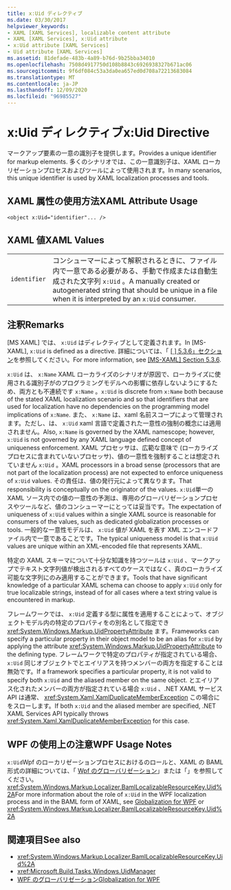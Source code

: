 ```yaml
---
title: x:Uid ディレクティブ
ms.date: 03/30/2017
helpviewer_keywords:
- XAML [XAML Services], localizable content attribute
- XAML [XAML Services], x:Uid attribute
- x:Uid attribute [XAML Services]
- Uid attribute [XAML Services]
ms.assetid: 81defade-483b-4a89-b76d-9b25bba34010
ms.openlocfilehash: 7508d4917750d108b8843c6926938327b671ac06
ms.sourcegitcommit: 9f6df084c53a3da0ea657ed0d708a72213683084
ms.translationtype: MT
ms.contentlocale: ja-JP
ms.lasthandoff: 12/09/2020
ms.locfileid: "96985527"
---
```

# <a name="xuid-directive"></a><span data-ttu-id="9eeb2-102">x:Uid ディレクティブ</span><span class="sxs-lookup"><span data-stu-id="9eeb2-102">x:Uid Directive</span></span>

<span data-ttu-id="9eeb2-103">マークアップ要素の一意の識別子を提供します。</span><span class="sxs-lookup"><span data-stu-id="9eeb2-103">Provides a unique identifier for markup elements.</span></span> <span data-ttu-id="9eeb2-104">多くのシナリオでは、この一意識別子は、XAML ローカリゼーションプロセスおよびツールによって使用されます。</span><span class="sxs-lookup"><span data-stu-id="9eeb2-104">In many scenarios, this unique identifier is used by XAML localization processes and tools.</span></span>

## <a name="xaml-attribute-usage"></a><span data-ttu-id="9eeb2-105">XAML 属性の使用方法</span><span class="sxs-lookup"><span data-stu-id="9eeb2-105">XAML Attribute Usage</span></span>

```xaml
<object x:Uid="identifier"... />
```

## <a name="xaml-values"></a><span data-ttu-id="9eeb2-106">XAML 値</span><span class="sxs-lookup"><span data-stu-id="9eeb2-106">XAML Values</span></span>

|||
|-|-|
|`identifier`|<span data-ttu-id="9eeb2-107">コンシューマーによって解釈されるときに、ファイル内で一意である必要がある、手動で作成または自動生成された文字列 `x:Uid` 。</span><span class="sxs-lookup"><span data-stu-id="9eeb2-107">A manually created or autogenerated string that should be unique in a file when it is interpreted by an `x:Uid` consumer.</span></span>|

## <a name="remarks"></a><span data-ttu-id="9eeb2-108">注釈</span><span class="sxs-lookup"><span data-stu-id="9eeb2-108">Remarks</span></span>

<span data-ttu-id="9eeb2-109">[MS XAML] では、 `x:Uid` はディレクティブとして定義されます。</span><span class="sxs-lookup"><span data-stu-id="9eeb2-109">In [MS-XAML], `x:Uid` is defined as a directive.</span></span> <span data-ttu-id="9eeb2-110">詳細については、「 [ \[ \] 5.3.6」セクション](/previous-versions/msp-n-p/ff650760(v=pandp.10))を参照してください。</span><span class="sxs-lookup"><span data-stu-id="9eeb2-110">For more information, see [\[MS-XAML\] Section 5.3.6](/previous-versions/msp-n-p/ff650760(v=pandp.10)).</span></span>

<span data-ttu-id="9eeb2-111">`x:Uid` は、 `x:Name` XAML ローカライズのシナリオが原因で、ローカライズに使用される識別子がのプログラミングモデルへの影響に依存しないようにするため、両方とも不連続です `x:Name` 。</span><span class="sxs-lookup"><span data-stu-id="9eeb2-111">`x:Uid` is discrete from `x:Name` both because of the stated XAML localization scenario and so that identifiers that are used for localization have no dependencies on the programming model implications of `x:Name`.</span></span> <span data-ttu-id="9eeb2-112">また、 `x:Name` は、xaml 名前スコープによって管理されます。ただし、は、 `x:Uid` xaml 言語で定義された一意性の強制の概念には適用されません。</span><span class="sxs-lookup"><span data-stu-id="9eeb2-112">Also, `x:Name` is governed by the XAML namescope; however, `x:Uid` is not governed by any XAML language defined concept of uniqueness enforcement.</span></span> <span data-ttu-id="9eeb2-113">XAML プロセッサは、広範な意味で (ローカライズプロセスに含まれていないプロセッサ)、値の一意性を強制することは想定されていません `x:Uid` 。</span><span class="sxs-lookup"><span data-stu-id="9eeb2-113">XAML processors in a broad sense (processors that are not part of the localization process) are not expected to enforce uniqueness of `x:Uid` values.</span></span> <span data-ttu-id="9eeb2-114">その責任は、値の発行元によって異なります。</span><span class="sxs-lookup"><span data-stu-id="9eeb2-114">That responsibility is conceptually on the originator of the values.</span></span> <span data-ttu-id="9eeb2-115">`x:Uid`単一の XAML ソース内での値の一意性の予測は、専用のグローバリゼーションプロセスやツールなど、値のコンシューマーにとっては妥当です。</span><span class="sxs-lookup"><span data-stu-id="9eeb2-115">The expectation of uniqueness of `x:Uid` values within a single XAML source is reasonable for consumers of the values, such as dedicated globalization processes or tools.</span></span> <span data-ttu-id="9eeb2-116">一般的な一意性モデルは、 `x:Uid` 値が XAML を表す XML エンコードファイル内で一意であることです。</span><span class="sxs-lookup"><span data-stu-id="9eeb2-116">The typical uniqueness model is that `x:Uid` values are unique within an XML-encoded file that represents XAML.</span></span>

<span data-ttu-id="9eeb2-117">特定の XAML スキーマについて十分な知識を持つツールは `x:Uid` 、マークアップでテキスト文字列値が検出されるすべてのケースではなく、真のローカライズ可能な文字列にのみ適用することができます。</span><span class="sxs-lookup"><span data-stu-id="9eeb2-117">Tools that have significant knowledge of a particular XAML schema can choose to apply `x:Uid` only for true localizable strings, instead of for all cases where a text string value is encountered in markup.</span></span>

<span data-ttu-id="9eeb2-118">フレームワークでは、 `x:Uid` 定義する型に属性を適用することによって、オブジェクトモデル内の特定のプロパティをの別名として指定でき <xref:System.Windows.Markup.UidPropertyAttribute> ます。</span><span class="sxs-lookup"><span data-stu-id="9eeb2-118">Frameworks can specify a particular property in their object model to be an alias for `x:Uid` by applying the attribute <xref:System.Windows.Markup.UidPropertyAttribute> to the defining type.</span></span> <span data-ttu-id="9eeb2-119">フレームワークで特定のプロパティが指定されている場合、 `x:Uid` 同じオブジェクトでとエイリアスを持つメンバーの両方を指定することは無効です。</span><span class="sxs-lookup"><span data-stu-id="9eeb2-119">If a framework specifies a particular property, it is not valid to specify both `x:Uid` and the aliased member on the same object.</span></span> <span data-ttu-id="9eeb2-120">とエイリアス化されたメンバーの両方が指定されている場合 `x:Uid` 、.NET XAML サービス API は通常、 <xref:System.Xaml.XamlDuplicateMemberException> この場合にをスローします。</span><span class="sxs-lookup"><span data-stu-id="9eeb2-120">If both `x:Uid` and the aliased member are specified, .NET XAML Services API typically throws <xref:System.Xaml.XamlDuplicateMemberException> for this case.</span></span>

## <a name="wpf-usage-notes"></a><span data-ttu-id="9eeb2-121">WPF の使用上の注意</span><span class="sxs-lookup"><span data-stu-id="9eeb2-121">WPF Usage Notes</span></span>

<span data-ttu-id="9eeb2-122">`x:Uid`Wpf のローカリゼーションプロセスにおけるのロールと、XAML の BAML 形式の詳細については、「 [Wpf のグローバリゼーション](../framework/wpf/advanced/globalization-for-wpf.md)」または「」を参照してください。<xref:System.Windows.Markup.Localizer.BamlLocalizableResourceKey.Uid%2A></span><span class="sxs-lookup"><span data-stu-id="9eeb2-122">For more information about the role of `x:Uid` in the WPF localization process and in the BAML form of XAML, see [Globalization for WPF](../framework/wpf/advanced/globalization-for-wpf.md) or <xref:System.Windows.Markup.Localizer.BamlLocalizableResourceKey.Uid%2A></span></span>

## <a name="see-also"></a><span data-ttu-id="9eeb2-123">関連項目</span><span class="sxs-lookup"><span data-stu-id="9eeb2-123">See also</span></span>

- <xref:System.Windows.Markup.Localizer.BamlLocalizableResourceKey.Uid%2A>
- <xref:Microsoft.Build.Tasks.Windows.UidManager>
- [<span data-ttu-id="9eeb2-124">WPF のグローバリゼーション</span><span class="sxs-lookup"><span data-stu-id="9eeb2-124">Globalization for WPF</span></span>](../framework/wpf/advanced/globalization-for-wpf.md)
